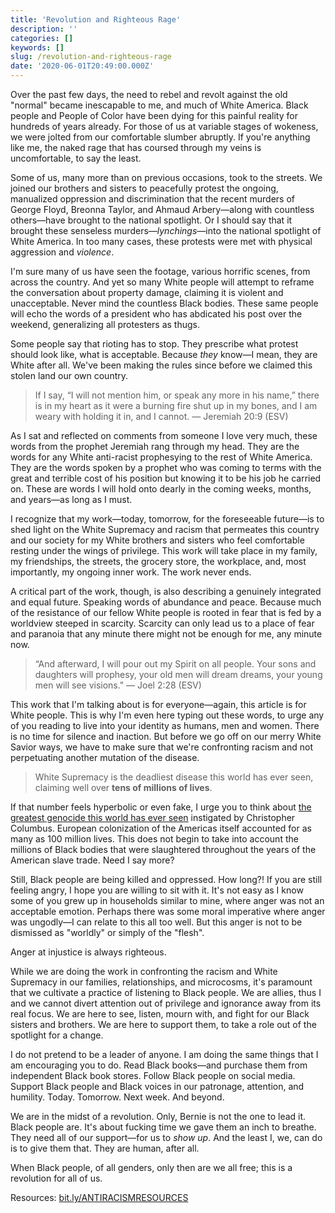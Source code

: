 ```yaml
---
title: 'Revolution and Righteous Rage'
description: ''
categories: []
keywords: []
slug: /revolution-and-righteous-rage
date: '2020-06-01T20:49:00.000Z'
---
```


Over the past few days, the need to rebel and revolt against the old "normal" became inescapable to me, and much of White America. Black people and People of Color have been dying for this painful reality for hundreds of years already. For those of us at variable stages of wokeness, we were jolted from our comfortable slumber abruptly. If you're anything like me, the naked rage that has coursed through my veins is uncomfortable, to say the least.

Some of us, many more than on previous occasions, took to the streets. We joined our brothers and sisters to peacefully protest the ongoing, manualized oppression and discrimination that the recent murders of George Floyd, Breonna Taylor, and Ahmaud Arbery—along with countless others—have brought to the national spotlight. Or I should say that it brought these senseless murders—*lynchings*—into the national spotlight of White America. In too many cases, these protests were met with physical aggression and *violence*.

I'm sure many of us have seen the footage, various horrific scenes, from across the country. And yet so many White people will attempt to reframe the conversation about property damage, claiming it is violent and unacceptable. Never mind the countless Black bodies. These same people will echo the words of a president who has abdicated his post over the weekend, generalizing all protesters as thugs.

Some people say that rioting has to stop. They prescribe what protest should look like, what is acceptable. Because *they* know—I mean, they are White after all. We've been making the rules since before we claimed this stolen land our own country.

> If I say, “I will not mention him,
> or speak any more in his name,”
> there is in my heart as it were a burning fire
> shut up in my bones,
> and I am weary with holding it in,
> and I cannot.
> — Jeremiah 20:9 (ESV)

As I sat and reflected on comments from someone I love very much, these words from the prophet Jeremiah rang through my head. They are the words for any White anti-racist prophesying to the rest of White America. They are the words spoken by a prophet who was coming to terms with the great and terrible cost of his position but knowing it to be his job he carried on. These are words I will hold onto dearly in the coming weeks, months, and years—as long as I must.

I recognize that my work—today, tomorrow, for the foreseeable future—is to shed light on the White Supremacy and racism that permeates this country and our society for my White brothers and sisters who feel comfortable resting under the wings of privilege. This work will take place in my family, my friendships, the streets, the grocery store, the workplace, and, most importantly, my ongoing inner work. The work never ends.

A critical part of the work, though, is also describing a genuinely integrated and equal future. Speaking words of abundance and peace. Because much of the resistance of our fellow White people is rooted in fear that is fed by a worldview steeped in scarcity. Scarcity can only lead us to a place of fear and paranoia that any minute there might not be enough for me, any minute now.

> “And afterward,
> I will pour out my Spirit on all people.
> Your sons and daughters will prophesy,
> your old men will dream dreams,
> your young men will see visions."
> — Joel 2:28 (ESV)

This work that I'm talking about is for everyone—again, this article is for White people. This is why I'm even here typing out these words, to urge any of you reading to live into your identity as humans, men and women. There is no time for silence and inaction. But before we go off on our merry White Savior ways, we have to make sure that we're confronting racism and not perpetuating another mutation of the disease.

> White Supremacy is the deadliest disease this world has ever seen, claiming well over **tens of millions of lives**.

If that number feels hyperbolic or even fake, I urge you to think about [the greatest genocide this world has ever seen](https://www.mit.edu/~thistle/v9/9.11/1columbus.html) instigated by Christopher Columbus. European colonization of the Americas itself accounted for as many as 100 million lives. This does not begin to take into account the millions of Black bodies that were slaughtered throughout the years of the American slave trade. Need I say more?

Still, Black people are being killed and oppressed. How long?! If you are still feeling angry, I hope you are willing to sit with it. It's not easy as I know some of you grew up in households similar to mine, where anger was not an acceptable emotion. Perhaps there was some moral imperative where anger was ungodly—I can relate to this all too well. But this anger is not to be dismissed as "worldly" or simply of the "flesh".

Anger at injustice is always righteous.

While we are doing the work in confronting the racism and White Supremacy in our families, relationships, and microcosms, it's paramount that we cultivate a practice of listening to Black people. We are allies, thus I and we cannot divert attention out of privilege and ignorance away from its real focus. We are here to see, listen, mourn with, and fight for our Black sisters and brothers. We are here to support them, to take a role out of the spotlight for a change.

I do not pretend to be a leader of anyone. I am doing the same things that I am encouraging you to do. Read Black books—and purchase them from independent Black book stores. Follow Black people on social media. Support Black people and Black voices in our patronage, attention, and humility. Today. Tomorrow. Next week. And beyond.

We are in the midst of a revolution. Only, Bernie is not the one to lead it. Black people are. It's about fucking time we gave them an inch to breathe. They need all of our support—for us to *show up*. And the least I, we, can do is to give them that. They are human, after all.

When Black people, of all genders, only then are we all free; this is a revolution for all of us.

Resources:
[bit.ly/ANTIRACISMRESOURCES](__GHOST_URL__/revolution-and-righteous-rage/bit.ly/ANTIRACISMRESOURCES)
